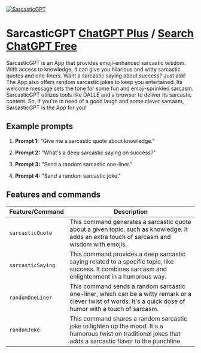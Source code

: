 
[![SarcasticGPT](https://files.oaiusercontent.com/file-ck7N7T0JsNRApm6h5aGVzSq7?se=2123-10-18T21%3A02%3A50Z&sp=r&sv=2021-08-06&sr=b&rscc=max-age%3D31536000%2C%20immutable&rscd=attachment%3B%20filename%3Dd8011cc7-8bdd-4438-a6bf-7e47d8ba4fa1.png&sig=GlisXrr5jX%2Ba3VOOZwq%2BKNo3ELiGTMxEahkzKFhFhoM%3D)](https://chat.openai.com/g/g-SLu1xXWUj-sarcasticgpt)

# SarcasticGPT [ChatGPT Plus](https://chat.openai.com/g/g-SLu1xXWUj-sarcasticgpt) / [Search ChatGPT Free](https://gptcall.net/index.html#/?search=SarcasticGPT)

SarcasticGPT is an App that provides emoji-enhanced sarcastic wisdom. With access to knowledge, it can give you hilarious and witty sarcastic quotes and one-liners. Want a sarcastic saying about success? Just ask! The App also offers random sarcastic jokes to keep you entertained. Its welcome message sets the tone for some fun and emoji-sprinkled sarcasm. SarcasticGPT utilizes tools like DALLE and a browser to deliver its sarcastic content. So, if you're in need of a good laugh and some clever sarcasm, SarcasticGPT is the App for you!

## Example prompts

1. **Prompt 1:** "Give me a sarcastic quote about knowledge."

2. **Prompt 2:** "What's a deep sarcastic saying on success?"

3. **Prompt 3:** "Send a random sarcastic one-liner."

4. **Prompt 4:** "Send a random sarcastic joke."

## Features and commands

| Feature/Command | Description |
| --- | --- |
| `sarcasticQuote` | This command generates a sarcastic quote about a given topic, such as knowledge. It adds an extra touch of sarcasm and wisdom with emojis. |
| `sarcasticSaying` | This command provides a deep sarcastic saying related to a specific topic, like success. It combines sarcasm and enlightenment in a humorous way. |
| `randomOneLiner` | This command sends a random sarcastic one-liner, which can be a witty remark or a clever twist of words. It's a quick dose of humor with a touch of sarcasm. |
| `randomJoke` | This command shares a random sarcastic joke to lighten up the mood. It's a humorous twist on traditional jokes that adds a sarcastic flavor to the punchline. |



